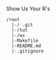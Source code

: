 Show Us Your R's

```
/root
  |-/ .git
  |-/tut
  |-/ws
  |-Makefile
  |-README.md
  |-.gitignore
  
```
